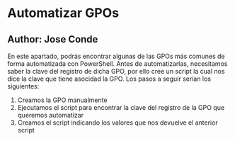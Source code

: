 # Automatizar GPOs
## Author: Jose Conde 

En este apartado, podrás encontrar algunas de las GPOs más comunes de forma automatizada con PowerShell. Antes de automatizarlas, necesitamos saber la clave del registro de dicha GPO, por ello cree un script la cual nos dice la clave que tiene asocidad la GPO. Los pasos a seguir serían los siguientes:
1. Creamos la GPO manualmente
2. Ejecutamos el script para encontrar la clave del registro de la GPO que queremos automatizar
3. Creamos el script indicando los valores que nos devuelve el anterior script


